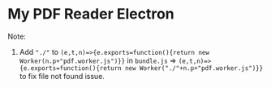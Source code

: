 # My PDF Reader Electron

Note:
1. Add `"./"` to `(e,t,n)=>{e.exports=function(){return new Worker(n.p+"pdf.worker.js")}}` in `bundle.js` => `(e,t,n)=>{e.exports=function(){return new Worker("./"+n.p+"pdf.worker.js")}}` to fix file not found issue.